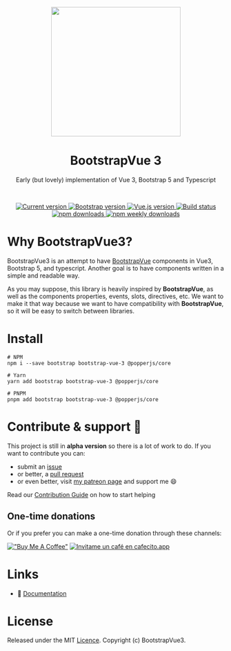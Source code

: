 <p align="center">
  <a href="https://cdmoro.github.io/bootstrap-vue-3/">
    <img src="https://raw.githubusercontent.com/cdmoro/bootstrap-vue-3/main/apps/docs/docs/.vuepress/public/logo.png" width="300">
  </a>
</p>

<h1 align="center">BootstrapVue 3</h1>
<p align="center">Early (but lovely) implementation of Vue 3, Bootstrap 5 and Typescript</p>

<br>

<p align="center">
  <a href="https://www.npmjs.com/package/bootstrap-vue-3">
    <img src="https://flat.badgen.net/npm/v/bootstrap-vue-3" alt="Current version">
  </a>
  <a href="https://getbootstrap.com/docs/5.0/getting-started/introduction/">
    <img src="https://flat.badgen.net/badge/bootstrap/5.0.x/563d7c" alt="Bootstrap version">
  </a>
  <a href="https://v3.vuejs.org/">
    <img src="https://flat.badgen.net/badge/vue.js/3.0.x/4fc08d" alt="Vue.js version">
  </a>

  <a href="https://github.com/cdmoro/bootstrap-vue-3/actions?workflow=Tests">
    <img src="https://flat.badgen.net/github/status/cdmoro/bootstrap-vue-3" alt="Build status">
  </a>

  <br>

  <a href="https://www.npmjs.com/package/bootstrap-vue-3">
    <img src="https://flat.badgen.net/npm/dt/bootstrap-vue-3" alt="npm downloads">
  </a>
  <a href="https://www.npmjs.com/package/bootstrap-vue-3">
    <img src="https://flat.badgen.net/npm/dw/bootstrap-vue-3" alt="npm weekly downloads">
  </a>
</p>

# Why BootstrapVue3?

BootstrapVue3 is an attempt to have [BootstrapVue](https://bootstrap-vue.org/) components in Vue3, Bootstrap 5, and typescript. Another goal is to have components written in a simple and readable way.

As you may suppose, this library is heavily inspired by **BootstrapVue**, as well as the components properties, events, slots, directives, etc. We want to make it that way because we want to have compatibility with **BootstrapVue**, so it will be easy to switch between libraries.

# Install

```console
# NPM
npm i --save bootstrap bootstrap-vue-3 @popperjs/core

# Yarn
yarn add bootstrap bootstrap-vue-3 @popperjs/core

# PNPM
pnpm add bootstrap bootstrap-vue-3 @popperjs/core
```

# Contribute & support 🙌

This project is still in **alpha version** so there is a lot of work to do. If you want to contribute you can:

- submit an [issue](https://github.com/cdmoro/bootstrap-vue-3/issues/new)
- or better, a [pull request](https://github.com/cdmoro/bootstrap-vue-3/pulls)
- or even better, visit [my patreon page](https://patreon.com/cdmoro) and support me 😄

Read our [Contribution Guide](https://github.com/cdmoro/bootstrap-vue-3/blob/main/CONTRIBUTING.md) on how to start helping

## One-time donations

Or if you prefer you can make a one-time donation through these channels:

[!["Buy Me A Coffee"](https://www.buymeacoffee.com/assets/img/custom_images/orange_img.png)](https://www.buymeacoffee.com/cdmoro)
[![Invitame un café en cafecito.app](https://cdn.cafecito.app/imgs/buttons/button_2.svg)](https://cafecito.app/cdmoro)

# Links

- :blue_book: [Documentation](https://cdmoro.github.io/bootstrap-vue-3/)

# License

Released under the MIT [Licence](./LICENSE). Copyright (c) BootstrapVue3.
